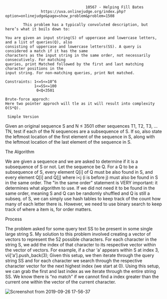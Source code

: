                                         10567 - Helping Fill Bates
                    https://uva.onlinejudge.org/index.php?option=onlinejudge&page=show_problem&problem=1508

            This problem has a typically convoluted description, but here’s what it boils down to:

    You are given an input string(S) of uppercase and lowercase letters, and a list of queries(Q), also 
    consisting of uppercase and lowercase letters(SS). A query is considered a match if it has the same 
    characters as the input string in the same order, not necessarily consecutively. For matching 
    queries, print Matched followed by the first and last matching character positions in the 
    input string. For non-matching queries, print Not matched.

    Constraints: 1<=S<=10^6
                 1<=SS<=100
                  0<Q<3501

    Brute-force approch:
    Here two pointer approch will tle as it will result into complexity O(S*Q).

     Simple Version

Given an original sequence S and N ≤ 3501 other sequences T1, T2, T3, ... TN, test if each of the N sequences
 are a subsequence of S. If so, also state the leftmost location of the first element of the sequence in S, 
 along with the leftmost location of the last element of the sequence in S.


  The Algorithm

We are given a sequence and we are asked to determine if it is a subsequence of S or not. Let the sequence be Q. 
For a Q to be a subsequence of S, every element Q[i] of Q must be also found in S, and every element Q[i] and 
Q[j] where i<j (i is before j) must also be found in S in the same order.
The "in the same order" statement is VERY important: it determines what algorithm to use. If we did not need 
it to be found in the same order, meaning S and Q can be randomly shuffled and Q is still a subseq. of S, we 
can simply use hash tables to keep track of the count how many of each letter there is. However, we need to 
use binary search to keep track of where a item is, for order matters.

Process

The problem asked for some query text SS to be present in some single large string S. My solution to this 
problem involved creating a vector of vectors to represent the 52 possible characters. For each character 
in the string S, we add the index of that character to its respective vector within the vector of vectors. 
For example, if a char ‘a’ appears within S at index 3, vii[‘a’].push_back(3); Given this setup, we then
 iterate through the query string SS and for each character we search through the respective character 
 vector for the next highest index (we start at 0). Using this setup, we can grab the first and last 
 index as we iterate through the entire string SS. We know there is “no match” if we cannot find a 
 index greater than the current one within the vector of the current character.




![Screenshot from 2019-09-26 17-56-37](https://user-images.githubusercontent.com/42641241/65689425-b2b7a800-e08a-11e9-9558-c3b0cc5de901.png)

    
